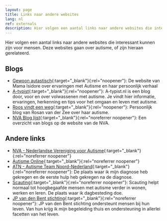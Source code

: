 ```yaml
---
layout: page
title: Links naar andere websites
lang: nl
ref: externals
description: Hier volgen een aantal links naar andere websites die interessant kunnen zijn voor mensen. Deze websites gaan over autisme, of zijn hieraan gerelateerd.
---
```

Hier volgen een aantal links naar andere websites die interessant kunnen zijn voor mensen. Deze websites gaan over autisme, of zijn hieraan gerelateerd.

## Blogs

- [Gewoon autastisch](https://gewoonautastisch.nl/){:target="_blank"}{:rel="noopener"}: De website van Mama Isidore over ervaringen met Autisme en haar persoonlijk verhaal
- [A-typist](https://a-typist.nl/){:target="_blank"}{:rel="noopener"}: A-typist.nl is een blog door, voor en over volwassenen met autisme. Je vindt hier informatie, ervaringen, herkenning en tips voor het omgaan en leven met autisme.
- [Roos vindt een weg](https://zeevanderrosan.wixsite.com/roosvindteenweg){:target="_blank"}{:rel="noopener"}: Persoonlijk blog van Rosan van der Zee over haar autisme.
- [NVA Blog lijst](https://www.autisme.nl/ervaringen/blogs-over-autisme/){:target="_blank"}{:rel="noreferrer noopener"}: Een overzicht van blogs op de website van de NVA.


## Andere links

- [NVA - Nederlandse Vereniging voor Autisme](https://www.autisme.nl/){:target="_blank"}{:rel="noreferrer noopener"}
- [Autisme Online](https://www.autisme.online/){:target="_blank"}{:rel="noreferrer noopener"}
- [ATN - Autisme Team Noord-Nederland](https://www.lentis.nl/locaties/atn-drachten/){:target="_blank"}{:rel="noreferrer noopener"}: De plaats waar ik mijn diagnose heb gekregen en de eerste hulp heb gekregen na de diagnose.
- [Scauting](https://scauting.nl/){:target="_blank"}{:rel="noreferrer noopener"}: Scauting helpt normaal tot hoogbegaafde mensen met autisme verder in wonen, werken en leren. De plaats waar ik dagbesteding doe.
- [JP van den Bent stichting](https://www.jpvandenbent.nl/){:target="_blank"}{:rel="noreferrer noopener"}: JP van den Bent stichting ondersteunt mensen bij hun leven. Van hun krijg ik mijn begeleiding thuis en ondersteuning in allerlei facetten van het leven.